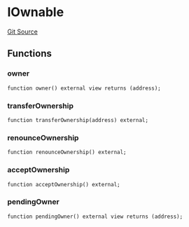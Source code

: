 # IOwnable
[Git Source](https://github.com/Level-Money/contracts/blob/6210538f7de83f92b07f38679d7d19520c984a03/src/v2/interfaces/morpho/IMetaMorpho.sol)


## Functions
### owner


```solidity
function owner() external view returns (address);
```

### transferOwnership


```solidity
function transferOwnership(address) external;
```

### renounceOwnership


```solidity
function renounceOwnership() external;
```

### acceptOwnership


```solidity
function acceptOwnership() external;
```

### pendingOwner


```solidity
function pendingOwner() external view returns (address);
```


